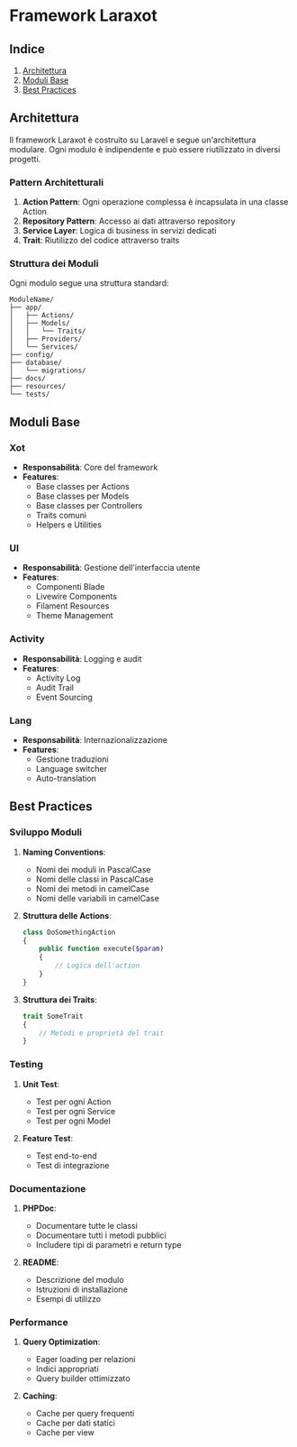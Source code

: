 # Framework Laraxot

## Indice
1. [Architettura](#architettura)
2. [Moduli Base](#moduli-base)
3. [Best Practices](#best-practices)

## Architettura
Il framework Laraxot è costruito su Laravel e segue un'architettura modulare. Ogni modulo è indipendente e può essere riutilizzato in diversi progetti.

### Pattern Architetturali
1. **Action Pattern**: Ogni operazione complessa è incapsulata in una classe Action
2. **Repository Pattern**: Accesso ai dati attraverso repository
3. **Service Layer**: Logica di business in servizi dedicati
4. **Trait**: Riutilizzo del codice attraverso traits

### Struttura dei Moduli
Ogni modulo segue una struttura standard:
```
ModuleName/
├── app/
│   ├── Actions/
│   ├── Models/
│   │   └── Traits/
│   ├── Providers/
│   └── Services/
├── config/
├── database/
│   └── migrations/
├── docs/
├── resources/
└── tests/
```

## Moduli Base

### Xot
- **Responsabilità**: Core del framework
- **Features**:
  - Base classes per Actions
  - Base classes per Models
  - Base classes per Controllers
  - Traits comuni
  - Helpers e Utilities

### UI
- **Responsabilità**: Gestione dell'interfaccia utente
- **Features**:
  - Componenti Blade
  - Livewire Components
  - Filament Resources
  - Theme Management

### Activity
- **Responsabilità**: Logging e audit
- **Features**:
  - Activity Log
  - Audit Trail
  - Event Sourcing

### Lang
- **Responsabilità**: Internazionalizzazione
- **Features**:
  - Gestione traduzioni
  - Language switcher
  - Auto-translation

## Best Practices

### Sviluppo Moduli
1. **Naming Conventions**:
   - Nomi dei moduli in PascalCase
   - Nomi delle classi in PascalCase
   - Nomi dei metodi in camelCase
   - Nomi delle variabili in camelCase

2. **Struttura delle Actions**:
   ```php
   class DoSomethingAction
   {
       public function execute($param)
       {
           // Logica dell'action
       }
   }
   ```

3. **Struttura dei Traits**:
   ```php
   trait SomeTrait
   {
       // Metodi e proprietà del trait
   }
   ```

### Testing
1. **Unit Test**:
   - Test per ogni Action
   - Test per ogni Service
   - Test per ogni Model

2. **Feature Test**:
   - Test end-to-end
   - Test di integrazione

### Documentazione
1. **PHPDoc**:
   - Documentare tutte le classi
   - Documentare tutti i metodi pubblici
   - Includere tipi di parametri e return type

2. **README**:
   - Descrizione del modulo
   - Istruzioni di installazione
   - Esempi di utilizzo

### Performance
1. **Query Optimization**:
   - Eager loading per relazioni
   - Indici appropriati
   - Query builder ottimizzato

2. **Caching**:
   - Cache per query frequenti
   - Cache per dati statici
   - Cache per view 
